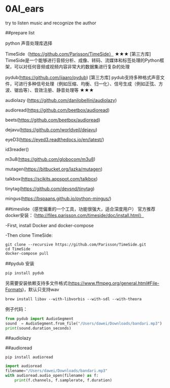 # 0AI_ears
try to listen music and recognize the author


##prepare list


python 声音处理库选择


TimeSide（https://github.com/Parisson/TimeSide）
★★★
[第三方库] TimeSide是一个能够进行音频分析、成像、转码、流媒体和标签处理的Python框架，可以对任何音频或视频内容非常大的数据集进行复杂的处理


pydub(https://github.com/jiaaro/pydub)
[第三方库] pydub支持多种格式声音文件，可进行多种信号处理（例如压缩、均衡、归一化）、信号生成（例如正弦、方波、锯齿等）、音效注册、静音处理等
★★★


audiolazy (https://github.com/danilobellini/audiolazy)

audioread(https://github.com/beetbox/audioread)

beets(https://github.com/beetbox/audioread)

dejavu(https://github.com/worldveil/dejavu)

eyeD3(https://eyed3.readthedocs.io/en/latest/)

id3reader()

m3u8(https://github.com/globocom/m3u8)

mutagen(https://bitbucket.org/lazka/mutagen)

talkbox(https://scikits.appspot.com/talkbox)

tinytag(https://github.com/devsnd/tinytag)

mingus(https://bspaans.github.io/python-mingus/)


##timeslide（感觉偏重的一个工具，功能很强大，适合深度用户）
官方推荐docker安装：（http://files.parisson.com/timeside/doc/install.html）

-First, install Docker and docker-compose

-Then clone TimeSide:
```angular2html
git clone --recursive https://github.com/Parisson/TimeSide.git
cd TimeSide
docker-compose pull
```

##pydub
安装
```angular2html
pip install pydub

```

另需要安装依赖支持多文件格式(https://www.ffmpeg.org/general.html#File-Formats)，默认只支持wav
```angular2html
brew install libav --with-libvorbis --with-sdl --with-theora
```
例子代码：
```python
from pydub import AudioSegment
sound  = AudioSegment.from_file("/Users/dawei/Downloads/bandari.mp3")
print(sound.duration_seconds)
```

##audiolazy


##audioread
```python
pip install audioread
```

```python
import audioread
filename="/Users/dawei/Downloads/bandari.mp3"
with audioread.audio_open(filename) as f:
    print(f.channels, f.samplerate, f.duration)
```
